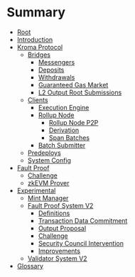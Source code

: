<!-- DOCTOC SKIP -->

# Summary

- [Root](./root.md)
- [Introduction](./introduction.md)
- [Kroma Protocol](./protocol/overview.md)
  - [Bridges](./protocol/bridges.md)
    - [Messengers](./protocol/messengers.md)
    - [Deposits](./protocol/deposits.md)
    - [Withdrawals](./protocol/withdrawals.md)
    - [Guaranteed Gas Market](./protocol/guaranteed-gas-market.md)
    - [L2 Output Root Submissions](./protocol/validator.md)
  - [Clients]()
    - [Execution Engine](./protocol/exec-engine.md)
    - [Rollup Node](./protocol/rollup-node.md)
      - [Rollup Node P2P](./protocol/rollup-node-p2p.md)
      - [Derivation](./protocol/derivation.md)
      - [Span Batches](./protocol/span-batches.md)
    - [Batch Submitter](./protocol/batcher.md)
  - [Predeploys](./protocol/predeploys.md)
  - [System Config](./protocol/system-config.md)
- [Fault Proof]()
  - [Challenge](./fault-proof/challenge.md)
  - [zkEVM Prover](./fault-proof/zkevm-prover.md)
- [Experimental]()
  - [Mint Manager](./protocol/mint-manager.md)
  - [Fault Proof System V2](./fault-proof-system-v2/overview.md)
    - [Definitions](./fault-proof-system-v2/definitions.md)
    - [Transaction Data Commitment](./fault-proof-system-v2/transaction-data-commitment.md)
    - [Output Proposal](./fault-proof-system-v2/output-proposal.md)
    - [Challenge](./fault-proof-system-v2/challenge.md)
    - [Security Council Intervention](./fault-proof-system-v2/security-council-intervention.md)
    - [Improvements](./fault-proof-system-v2/improvements.md)
  - [Validator System V2](./validator-system-v2/overview.md)
- [Glossary](./glossary.md)
